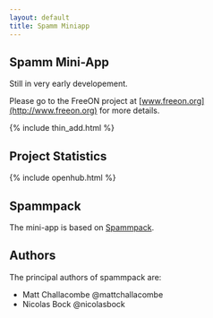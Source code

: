 ```yaml
---
layout: default
title: Spamm Miniapp
---
```


Spamm Mini-App
--------------

Still in very early developement.

Please go to the FreeON project at [www.freeon.org](http://www.freeon.org) for
more details.

{% include thin_add.html %}

Project Statistics
------------------

{% include openhub.html %}

Spammpack
---------

The mini-app is based on [Spammpack](http://freeon.github.io/spammpack).

Authors
-------

The principal authors of spammpack are:

  - Matt Challacombe @mattchallacombe
  - Nicolas Bock @nicolasbock

